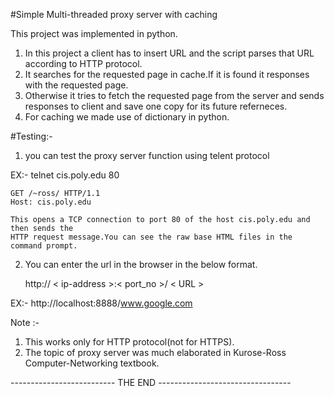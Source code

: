 #Simple Multi-threaded proxy server with caching

This project was implemented in python.

1. In this project a client has to insert URL and the script parses that URL according to HTTP protocol.
2. It searches for the requested page in cache.If it is found it responses with the requested page.
3. Otherwise it tries to fetch the requested page from the server and sends responses
   to client and save one copy for its future referneces.
4. For caching we made use of dictionary in python.


#Testing:-

1. you can test the proxy server function using telent protocol

 EX:-
    telnet cis.poly.edu 80

	GET /~ross/ HTTP/1.1
	Host: cis.poly.edu

	This opens a TCP connection to port 80 of the host cis.poly.edu and then sends the 
	HTTP request message.You can see the raw base HTML files in the command prompt.

2. You can enter the url in the browser in the below format.

   http:// < ip-address >:< port_no >/ < URL >

 EX:-
    http://localhost:8888/www.google.com
 
 Note :- 
   1. This works only for HTTP protocol(not for HTTPS).
   2. The topic of proxy server was much elaborated in Kurose-Ross Computer-Networking textbook.


-------------------------- THE END  ---------------------------------
